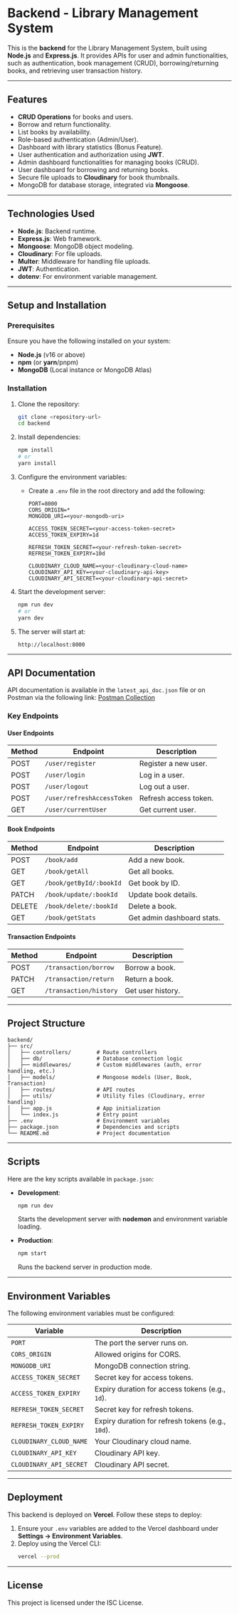 # Backend - Library Management System

This is the **backend** for the Library Management System, built using **Node.js** and **Express.js**. It provides APIs for user and admin functionalities, such as authentication, book management (CRUD), borrowing/returning books, and retrieving user transaction history.

---

## Features
- **CRUD Operations** for books and users.
- Borrow and return functionality.
- List books by availability.
- Role-based authentication (Admin/User).
- Dashboard with library statistics (Bonus Feature).
- User authentication and authorization using **JWT**.
- Admin dashboard functionalities for managing books (CRUD).
- User dashboard for borrowing and returning books.
- Secure file uploads to **Cloudinary** for book thumbnails.
- MongoDB for database storage, integrated via **Mongoose**.

---

## Technologies Used
- **Node.js**: Backend runtime.
- **Express.js**: Web framework.
- **Mongoose**: MongoDB object modeling.
- **Cloudinary**: For file uploads.
- **Multer**: Middleware for handling file uploads.
- **JWT**: Authentication.
- **dotenv**: For environment variable management.

---

## Setup and Installation

### Prerequisites
Ensure you have the following installed on your system:
- **Node.js** (v16 or above)
- **npm** (or **yarn**/pnpm)
- **MongoDB** (Local instance or MongoDB Atlas)

### Installation
1. Clone the repository:
   ```bash
   git clone <repository-url>
   cd backend
   ```

2. Install dependencies:
   ```bash
   npm install
   # or
   yarn install
   ```

3. Configure the environment variables:
   - Create a `.env` file in the root directory and add the following:
     ```env
     PORT=8000
     CORS_ORIGIN=*
     MONGODB_URI=<your-mongodb-uri>

     ACCESS_TOKEN_SECRET=<your-access-token-secret>
     ACCESS_TOKEN_EXPIRY=1d

     REFRESH_TOKEN_SECRET=<your-refresh-token-secret>
     REFRESH_TOKEN_EXPIRY=10d

     CLOUDINARY_CLOUD_NAME=<your-cloudinary-cloud-name>
     CLOUDINARY_API_KEY=<your-cloudinary-api-key>
     CLOUDINARY_API_SECRET=<your-cloudinary-api-secret>
     ```

4. Start the development server:
   ```bash
   npm run dev
   # or
   yarn dev
   ```

5. The server will start at:
   ```
   http://localhost:8000
   ```

---

## API Documentation

API documentation is available in the `latest_api_doc.json` file or on Postman via the following link:
[Postman Collection](https://assignment-for-reunion.postman.co/workspace/Testing~aaf2b6b1-3c13-4577-8668-62cf66db8a32/collection/32695735-b18f4bb8-7fbf-46d9-81df-25d6bdf973cd?action=share&source=collection_link&creator=32695735)

### Key Endpoints

#### **User Endpoints**
| Method | Endpoint                    | Description          |
|--------|-----------------------------|----------------------|
| POST   | `/user/register`            | Register a new user. |
| POST   | `/user/login`               | Log in a user.       |
| POST   | `/user/logout`              | Log out a user.      |
| POST   | `/user/refreshAccessToken`  | Refresh access token.|
| GET    | `/user/currentUser`         | Get current user.    |

#### **Book Endpoints**
| Method | Endpoint                    | Description          |
|--------|-----------------------------|----------------------|
| POST   | `/book/add`                 | Add a new book.      |
| GET    | `/book/getAll`              | Get all books.       |
| GET    | `/book/getById/:bookId`     | Get book by ID.      |
| PATCH  | `/book/update/:bookId`      | Update book details. |
| DELETE | `/book/delete/:bookId`      | Delete a book.       |
| GET    | `/book/getStats`            | Get admin dashboard stats. |

#### **Transaction Endpoints**
| Method | Endpoint                    | Description          |
|--------|-----------------------------|----------------------|
| POST   | `/transaction/borrow`       | Borrow a book.       |
| PATCH  | `/transaction/return`       | Return a book.       |
| GET    | `/transaction/history`      | Get user history.    |

---

## Project Structure
```
backend/
├── src/
│   ├── controllers/        # Route controllers
│   ├── db/                 # Database connection logic
│   ├── middlewares/        # Custom middlewares (auth, error handling, etc.)
│   ├── models/             # Mongoose models (User, Book, Transaction)
│   ├── routes/             # API routes
│   ├── utils/              # Utility files (Cloudinary, error handling)
│   ├── app.js              # App initialization
│   └── index.js            # Entry point
├── .env                    # Environment variables
├── package.json            # Dependencies and scripts
└── README.md               # Project documentation
```

---

## Scripts
Here are the key scripts available in `package.json`:

- **Development**:
  ```bash
  npm run dev
  ```
  Starts the development server with **nodemon** and environment variable loading.

- **Production**:
  ```bash
  npm start
  ```
  Runs the backend server in production mode.

---

## Environment Variables
The following environment variables must be configured:

| Variable               | Description                                   |
|------------------------|-----------------------------------------------|
| `PORT`                | The port the server runs on.                 |
| `CORS_ORIGIN`         | Allowed origins for CORS.                    |
| `MONGODB_URI`         | MongoDB connection string.                   |
| `ACCESS_TOKEN_SECRET` | Secret key for access tokens.                |
| `ACCESS_TOKEN_EXPIRY` | Expiry duration for access tokens (e.g., `1d`).|
| `REFRESH_TOKEN_SECRET`| Secret key for refresh tokens.               |
| `REFRESH_TOKEN_EXPIRY`| Expiry duration for refresh tokens (e.g., `10d`).|
| `CLOUDINARY_CLOUD_NAME`| Your Cloudinary cloud name.                  |
| `CLOUDINARY_API_KEY`  | Cloudinary API key.                          |
| `CLOUDINARY_API_SECRET`| Cloudinary API secret.                       |

---

## Deployment
This backend is deployed on **Vercel**. Follow these steps to deploy:

1. Ensure your `.env` variables are added to the Vercel dashboard under **Settings → Environment Variables**.
2. Deploy using the Vercel CLI:
   ```bash
   vercel --prod
   ```

---

## License
This project is licensed under the ISC License.

